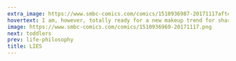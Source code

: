 ```yaml
---
extra_image: https://www.smbc-comics.com/comics/1510936987-20171117after.png
hovertext: I am, however, totally ready for a new makeup trend for sharing historical fun-facts.
image: https://www.smbc-comics.com/comics/1510936969-20171117.png
next: toddlers
prev: life-philosophy
title: LIES
---
```


